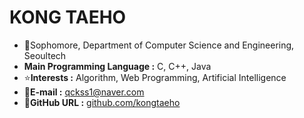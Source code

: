 # KONG TAEHO

* :school:Sophomore, Department of Computer Science and Engineering, Seoultech
* **Main Programming Language :** C, C++, Java 
* :star:**Interests :** Algorithm, Web Programming, Artificial Intelligence
* :e-mail:**E-mail :** qckss1@naver.com
* :link:**GitHub URL :** [github.com/kongtaeho](https://github.com/KONGTAEHO)
